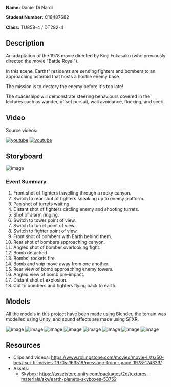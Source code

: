 **Name:** Daniel Di Nardi

**Student Number:** C18487682

**Class:** TU858-4 / DT282-4

## Description
An adaptation of the 1978 movie directed by Kinji Fukasaku (who previously directed the movie "Battle Royal").

In this scene, Earths' residents are sending fighters and bombers to an approaching asteroid that hosts a hostile enemy base.

The mission is to destory the enemy before it's too late!

The spaceships will demonstrate steering behaviours covered in the lectures such as wander, offset pursuit, wall avoidance, flocking, and seek.


## Video


Source videos:

[![youtube](https://img.youtube.com/vi/GEmGbpgRzNE/0.jpg)](https://www.youtube.com/embed/GEmGbpgRzNE)
[![youtube](https://img.youtube.com/vi/vC4v979_fQk/0.jpg)](https://www.youtube.com/embed/vC4v979_fQk)

## Storyboard

![image](./Images/StoryBoard-1.png)

### Event Summary

1. Front shot of fighters travelling through a rocky canyon.
2. Switch to rear shot of fighters sneaking up to enemy platform.
3. Pan shot of turrets waiting.
4. Distant shot of fighters circling enemy and shooting turrets.
5. Shot of alarm ringing.
6. Switch to tower point of view.
7. Switch to turret point of view.
8. Switch to fighter point of view.
9. Front shot of bombers with Earth behind them.
10. Rear shot of bombers approaching canyon.
11. Angled shot of bomber overlooking fight.
12. Bomb detached.
13. Bombs' rockets fire.
14. Bomb and ship move away from one another.
15. Rear view of bomb approaching enemy towers.
16. Angled view of bomb pre-impact.
17. Distant shot of explosion.
18. Cut to bombers and fighters flying back to earth.

## Models

All the models in this project have been made using Blender, the terrain was modelled using Unity, and sound effects are made using SFXR.

![image](./Images/Turret.png)
![image](./Images/AngledShip.png)
![image](./Images/BomberMissile.png)
![image](./Images/BomberShip.png)
![image](./Images/Tower.png)
![image](./Images/TerrainBomberView.png)
![image](./Images/TerrainFighterView.png)
![image](./Images/TerrainEnemyView.png)

## Resources

- Clips and videos: https://www.rollingstone.com/movies/movie-lists/50-best-sci-fi-movies-1970s-163518/message-from-space-1978-174323/
- Assets:
  - Skybox: https://assetstore.unity.com/packages/2d/textures-materials/sky/earth-planets-skyboxes-53752
